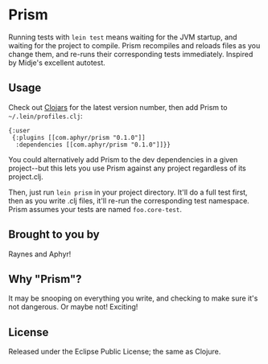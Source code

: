 # Prism

Running tests with `lein test` means waiting for the JVM startup, and waiting
for the project to compile. Prism recompiles and reloads files as you change
them, and re-runs their corresponding tests immediately. Inspired by Midje's
excellent autotest.

## Usage

Check out [Clojars](https://clojars.org/com.aphyr/prism) for the latest
version number, then add Prism to `~/.lein/profiles.clj`:

```
{:user
 {:plugins [[com.aphyr/prism "0.1.0"]]
  :dependencies [[com.aphyr/prism "0.1.0"]]}}
```

You could alternatively add Prism to the dev dependencies in a given
project--but this lets you use Prism against any project regardless of its
project.clj.

Then, just run `lein prism` in your project directory. It'll do a full test
first, then as you write .clj files, it'll re-run the corresponding test
namespace. Prism assumes your tests are named `foo.core-test`.

## Brought to you by

Raynes and Aphyr!

## Why "Prism"?

It may be snooping on everything you write, and checking to make sure it's not
dangerous. Or maybe not! Exciting!

## License

Released under the Eclipse Public License; the same as Clojure.
